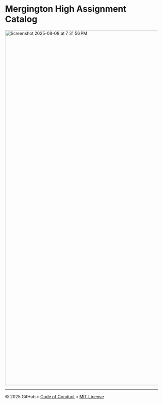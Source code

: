 # Mergington High Assignment Catalog

<img width="1828" height="1170" alt="Screenshot 2025-08-08 at 7 31 56 PM" src="https://github.com/user-attachments/assets/9039d31c-2f1f-42df-8629-256af3376657" />


---

&copy; 2025 GitHub &bull; [Code of Conduct](https://www.contributor-covenant.org/version/2/1/code_of_conduct/code_of_conduct.md) &bull; [MIT License](https://gh.io/mit)

